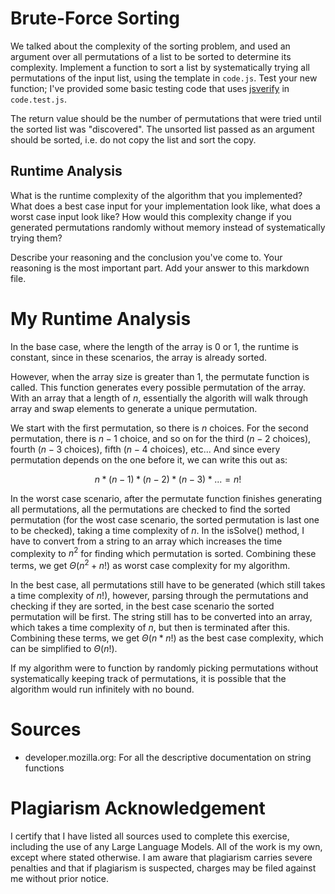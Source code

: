 # Brute-Force Sorting

We talked about the complexity of the sorting problem, and used an argument over
all permutations of a list to be sorted to determine its complexity. Implement
a function to sort a list by systematically trying all permutations of the input
list, using the template in `code.js`. Test your new function; I've provided
some basic testing code that uses [jsverify](https://jsverify.github.io/) in
`code.test.js`.

The return value should be the number of permutations that were tried until the
sorted list was "discovered". The unsorted list passed as an argument should be
sorted, i.e. do not copy the list and sort the copy.

## Runtime Analysis

What is the runtime complexity of the algorithm that you implemented? What does
a best case input for your implementation look like, what does a worst case
input look like? How would this complexity change if you generated permutations
randomly without memory instead of systematically trying them?

Describe your reasoning and the conclusion you've come to. Your reasoning is the
most important part. Add your answer to this markdown file.


# My Runtime Analysis

In the base case, where the length of the array is 0 or 1, the runtime is constant,
since in these scenarios, the array is already sorted.

However, when the array size is greater than 1, the permutate function is called. This function generates every possible permutation of the array. With an array that a length of $n$, essentially the algorith will walk through array and swap elements to generate a unique permutation. 

We start with the first permutation, so there is $n$ choices. For the second permutation, there is $n-1$ choice, and so on for the third ($n-2$ choices), fourth ($n-3$ choices), fifth ($n-4$ choices), etc... And since every permutation depends on the one before it, we can write this out as:

$$n*(n-1)*(n-2)*(n-3)*... = n!$$

In the worst case scenario, after the permutate function finishes generating all permutations, all the permutations are checked to find the sorted permutation (for the wost case scenario, the sorted permutation is last one to be checked), taking a time complexity of $n$. In the isSolve() method, I have to convert from a string to an array which increases the time complexity to $n^2$ for finding which permutation is sorted. Combining these terms, we get $\Theta(n^2 + n!)$ as worst case complexity for my algorithm. 

In the best case, all permutations still have to be generated (which still takes a time complexity of $n!$), however, parsing through the permutations and checking if they are sorted, in the best case scenario the sorted permutation will be first. The string still has to be converted into an array, which takes a time complexity of $n$, but then is terminated after this. Combining these terms, we get $\Theta(n*n!)$ as the best case complexity, which can be simplified to $\Theta(n!)$.

If my algorithm were to function by randomly picking permutations without systematically keeping track of permutations, it is possible that the algorithm would run infinitely with no bound. 

# Sources

- developer.mozilla.org: For all the descriptive documentation on string functions

# Plagiarism Acknowledgement

I certify that I have listed all sources used to complete this exercise, including 
the use of any Large Language Models. All of the work is my own, except where stated
otherwise. I am aware that plagiarism carries severe penalties and that if 
plagiarism is suspected, charges may be filed against me without prior notice.